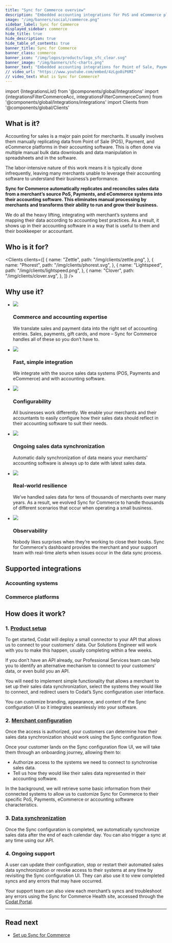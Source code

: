 ```yaml
---
title: "Sync for Commerce overview"
description: "Embedded accounting integrations for PoS and eCommerce platforms"
image: "/img/banners/social/commerce.png"
sidebar_label: Sync for Commerce
displayed_sidebar: commerce
hide_title: true
hide_description: true
hide_table_of_contents: true
banner_title: Sync for Commerce
banner_class: commerce
banner_icon: "/img/logos/products/logo_sfc_clear.svg"
banner_image: "/img/banners/sfc-charts.png"
banner_text: "Embedded accounting integrations for Point of Sale, Payment, and eCommerce platforms"
// video_url: "https://www.youtube.com/embed/4zLgo0iP6MI"
// video_text: What is Sync for Commerce?
---
```


import {IntegrationsList} from '@components/global/Integrations'
import {integrationsFilterCommerceAcc, integrationsFilterCommerceComm} from '@components/global/Integrations/integrations'
import Clients from '@components/global/Clients'

## What is it?

Accounting for sales is a major pain point for merchants. It usually involves them manually replicating data from Point of Sale (POS), Payment, and eCommerce platforms in their accounting software. This is often done via multiple manual bulk data downloads and data manipulation in spreadsheets and in the software.

The labor-intensive nature of this work means it is typically done infrequently, leaving many merchants unable to leverage their accounting software to understand their business’s performance.

**Sync for Commerce automatically replicates and reconciles sales data from a merchant’s source PoS, Payments, and eCommerce systems into their accounting software. This eliminates manual processing by merchants and transforms their ability to run and grow their business.**

We do all the heavy lifting, integrating with merchant’s systems and mapping their data according to accounting best practices. As a result, it shows up in their accounting software in a way that is useful to them and their bookkeeper or accountant.

## Who is it for?

<Clients
  clients={[
    {
        name: "Zettle",
        path: "/img/clients/zettle.png",
    },
    {
        name: "Phorest",
        path: "/img/clients/phorest.svg",
    },
    {
        name: "Lightspeed",
        path: "/img/clients/lightspeed.png",
    },
    {
        name: "Clover",
        path: "/img/clients/clover.svg",
    },
  ]}
/>


## Why use it?

<ul className="card-container col-2">
<li className="card">
    <div class="header">
        <img src="/img/wp-icons/copy-feature-bullet.svg"
            class="mini-icon"/>
        <h3>Commerce and accounting expertise</h3>
    </div>
    <p>
       We translate sales and payment data into the right set of accounting entries. Sales, payments, gift cards, and more – Sync for Commerce handles all of these so you don’t have to.
    </p>
</li>

<li className="card">
    <div class="header">
        <img src="/img/wp-icons/copy-feature-bullet.svg"
            class="mini-icon"/>
        <h3>Fast, simple integration</h3>
    </div>
    <p>
        We integrate with the source sales data systems (POS, Payments and eCommerce) and with accounting software.
    </p>
</li>

<li className="card">
    <div class="header">
        <img src="/img/wp-icons/copy-feature-bullet.svg"
            class="mini-icon"/>
        <h3>Configurability</h3>
    </div>
    <p>
        All businesses work differently. We enable your merchants and their accountants to easily configure how their sales data should reflect in their accounting software to suit their needs.
    </p>
</li>

<li className="card">
    <div class="header">
        <img src="/img/wp-icons/copy-feature-bullet.svg"
            class="mini-icon"/>
        <h3>Ongoing sales data synchronization</h3>
    </div>
    <p>
        Automatic daily synchronization of data means your merchants' accounting software is always up to date with latest sales data.
    </p>
</li>

<li className="card">
    <div class="header">
        <img src="/img/wp-icons/copy-feature-bullet.svg"
            class="mini-icon"/>
        <h3>Real-world resilience</h3>
    </div>
    <p>
       We’ve handled sales data for tens of thousands of merchants over many years. As a result, we evolved Sync for Commerce to handle thousands of different scenarios that occur when operating a small business.
    </p>
</li>

<li className="card">
    <div class="header">
        <img src="/img/wp-icons/copy-feature-bullet.svg"
            class="mini-icon"/>
        <h3>Observability</h3>
    </div>
    <p>
       Nobody likes surprises when they’re working to close their books. Sync for Commerce's dashboard provides the merchant and your support team with real-time alerts when issues occur in the data sync process. 
    </p>
</li>
</ul>

## Supported integrations

### Accounting systems

<IntegrationsList filter={integrationsFilterCommerceAcc}/>

### Commerce platforms

<IntegrationsList filter={integrationsFilterCommerceComm}/>

## How does it work?

### 1. [Product setup](/commerce/setup)

To get started, Codat will deploy a small connector to your API that allows us to connect to your customers' data. Our Solutions Engineer will work with you to make this happen, usually completing within a few weeks.

If you don’t have an API already, our Professional Services team can help you to identify an alternative mechanism to connect to your customers' data, or even build you an API.

You will need to implement simple functionality that allows a merchant to set up their sales data synchronization, select the systems they would like to connect, and redirect users to Codat’s Sync configuration user interface.

You can customize branding, appearance, and content of the Sync configuration UI so it integrates seamlessly into your software.

### 2. [Merchant configuration](/commerce/merchant-configuration)

Once the access is authorized, your customers can determine how their sales data synchronization should work using the Sync configuration flow.

Once your customer lands on the Sync configuration flow UI, we will take them through an onboarding journey, allowing them to:

- Authorize access to the systems we need to connect to synchronise sales data.
- Tell us how they would like their sales data represented in their accounting software.

In the background, we will retrieve some basic information from their connected systems to allow us to customize Sync for Commerce to their specific PoS, Payments, eCommerce or accounting software characteristics.

### 3. [Data synchronization](/commerce/data-synchronization)

Once the Sync configuration is completed, we automatically synchronize sales data after the end of each calendar day. You can also trigger a sync at any time using our API.

### 4. Ongoing support

A user can update their configuration, stop or restart their automated sales data synchronization or revoke access to their systems at any time by revisiting the Sync configuration UI. They can also use it to view completed syncs and any errors that may have occurred.

Your support team can also view each merchant’s syncs and troubleshoot any errors using the Sync for Commerce Health site, accessed through the [Codat Portal](https://app.codat.io).

---

## Read next

- [Set up Sync for Commerce](/commerce/setup)